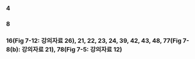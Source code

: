 ### 4

### 8
### 16(Fig 7-12: 강의자료 26), 21, 22, 23, 24, 39, 42, 43, 48, 77(Fig 7-8(b): 강의자료 21), 78(Fig 7-5: 강의자료 12)